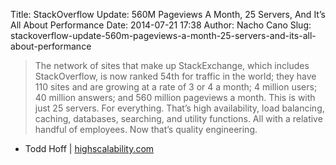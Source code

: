 Title: StackOverflow Update: 560M Pageviews A Month, 25 Servers, And It’s All About Performance
Date: 2014-07-21 17:38
Author: Nacho Cano
Slug: stackoverflow-update-560m-pageviews-a-month-25-servers-and-its-all-about-performance

> The network of sites that make up StackExchange, which includes
> StackOverflow, is now ranked 54th for traffic in the world; they have
> 110 sites and are growing at a rate of 3 or 4 a month; 4 million
> users; 40 million answers; and 560 million pageviews a month. This is
> with just 25 servers. For everything. That’s high availability, load
> balancing, caching, databases, searching, and utility functions. All
> with a relative handful of employees. Now that’s quality engineering.

- Todd Hoff | [highscalability.com][]

  [highscalability.com]: http://highscalability.com/blog/2014/7/21/stackoverflow-update-560m-pageviews-a-month-25-servers-and-i.html
    "StackOverflow Update: 560M Pageviews A Month, 25 Servers, And It's All About Performance"
